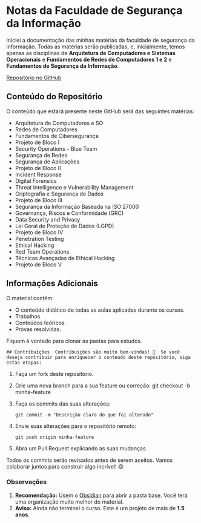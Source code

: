 # Notas da Faculdade de Segurança da Informação

Iniciei a documentação das minhas matérias da faculdade de segurança da informação. Todas as matérias serão publicadas, e, inicialmente, temos apenas as disciplinas de **Arquitetura de Computadores e Sistemas Operacionais** e **Fundamentos de Redes de Computadores 1 e 2** e **Fundamentos de Segurança da Informação**. 

[Repositório no GitHub](https://github.com/gds-domingues/Notas-Facul-CyberSec)

## Conteúdo do Repositório

O conteúdo que estará presente neste GitHub será das seguintes matérias:

- Arquitetura de Computadores e SO
- Redes de Computadores
- Fundamentos de Cibersegurança
- Projeto de Bloco I
- Security Operations – Blue Team
- Segurança de Redes
- Segurança de Aplicações
- Projeto de Bloco II
- Incident Response
- Digital Forensics
- Threat Intelligence e Vulnerability Management
- Criptografia e Segurança de Dados
- Projeto de Bloco III
- Segurança da Informação Baseada na ISO 27000
- Governança, Riscos e Conformidade (GRC)
- Data Security and Privacy
- Lei Geral de Proteção de Dados (LGPD)
- Projeto de Bloco IV
- Penetration Testing
- Ethical Hacking
- Red Team Operations
- Técnicas Avançadas de Ethical Hacking
- Projeto de Bloco V

## Informações Adicionais

O material contém:
- O conteúdo didático de todas as aulas aplicadas durante os cursos.
- Trabalhos.
- Conteúdos teóricos.
- Provas resolvidas.

Fiquem à vontade para clonar as pastas para estudos.

`## Contribuições  Contribuições são muito bem-vindas! 🚀  Se você deseja contribuir para enriquecer o conteúdo deste repositório, siga estas etapas:`
1. Faça um fork deste repositório.

2. Crie uma nova branch para a sua feature ou correção: git checkout -b minha-feature

3. Faça os commits das suas alterações:
    
    `git commit -m "Descrição clara do que foi alterado"`
    
4. Envie suas alterações para o repositório remoto:
    
    `git push origin minha-feature`
    
5. Abra um Pull Request explicando as suas mudanças.

Todos os commits serão revisados antes de serem aceitos. Vamos colaborar juntos para construir algo incrível! 😄

### Observações
1. **Recomendação:** Usem o [Obsidian](https://obsidian.md/) para abrir a pasta base. Você terá uma organização muito melhor do material.
2. **Aviso:** Ainda não terminei o curso. Este é um projeto de mais de **1.5 anos**.

